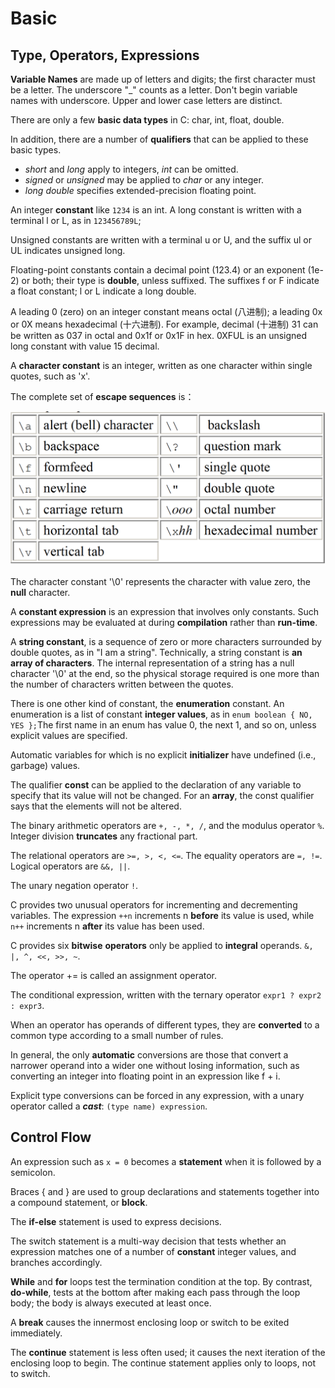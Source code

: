 # Basic

## Type, Operators, Expressions

**Variable Names** are made up of letters and digits; the first character must be a letter. The underscore "\_" counts as a letter. Don't begin variable names with underscore. Upper and lower case letters are distinct.

There are only a few **basic data types** in C: char, int, float, double.

In addition, there are a number of **qualifiers** that can be applied to these basic types.

* _short_ and _long_ apply to integers, _int_ can be omitted.
* _signed_ or _unsigned_ may be applied to _char_ or any integer.
* _long double_ specifies extended-precision floating point.

An integer **constant** like `1234` is an int. A long constant is written with a terminal l or L, as in `123456789L`; 

Unsigned constants are written with a terminal u or U, and the suffix ul or UL indicates unsigned long.

Floating-point constants contain a decimal point \(123.4\) or an exponent \(1e-2\) or both; their type is **double**, unless suffixed. The suffixes f or F indicate a float constant; l or L indicate a long double.

A leading 0 \(zero\) on an integer constant means octal \(八进制\); a leading 0x or 0X means hexadecimal \(十六进制\). For example, decimal \(十进制\) 31 can be written as 037 in octal and 0x1f or 0x1F in hex. 0XFUL is an unsigned long constant with value 15 decimal.

A **character constant** is an integer, written as one character within single quotes, such as 'x'.

The complete set of **escape sequences** is：

![](../.gitbook/assets/screen-shot-2018-07-21-at-10.32.19%20%281%29.png)

The character constant '\0' represents the character with value zero, the **null** character.

A **constant expression** is an expression that involves only constants. Such expressions may be evaluated at during **compilation** rather than **run-time**.

A **string constant**, is a sequence of zero or more characters surrounded by double quotes, as in "I am a string". Technically, a string constant is **an array of characters**. The internal representation of a string has a null character '\0' at the end, so the physical storage required is one more than the number of characters written between the quotes.

There is one other kind of constant, the **enumeration** constant. An enumeration is a list of constant **integer values**, as in `enum boolean { NO, YES };`The first name in an enum has value 0, the next 1, and so on, unless explicit values are specified.

Automatic variables for which is no explicit **initializer** have undefined \(i.e., garbage\) values.

The qualifier **const** can be applied to the declaration of any variable to specify that its value will not be changed. For an **array**, the const qualifier says that the elements will not be altered.

The binary arithmetic operators are `+, -, *, /`, and the modulus operator `%`. Integer division **truncates** any fractional part.

The relational operators are `>=, >, <, <=`. The equality operators are `=, !=`. Logical operators are `&&, ||`.

The unary negation operator `!`.

C provides two unusual operators for incrementing and decrementing variables. The expression `++n` increments n **before** its value is used, while `n++` increments n **after** its value has been used.

C provides six **bitwise** **operators** only be applied to **integral** operands. `&, |, ^, <<, >>, ~`.

The operator += is called an assignment operator.

The conditional expression, written with the ternary operator `expr1 ? expr2 : expr3`.

When an operator has operands of different types, they are **converted** to a common type according to a small number of rules.

In general, the only **automatic** conversions are those that convert a narrower operand into a wider one without losing information, such as converting an integer into floating point in an expression like f + i.

Explicit type conversions can be forced in any expression, with a unary operator called a _**cast**_: `(type name) expression`.

## Control Flow

An expression such as `x = 0` becomes a **statement** when it is followed by a semicolon.

Braces { and } are used to group declarations and statements together into a compound statement, or **block**.

The **if-else** statement is used to express decisions.

The switch statement is a multi-way decision that tests whether an expression matches one of a number of **constant** integer values, and branches accordingly.

**While** and **for** loops test the termination condition at the top. By contrast, **do-while**, tests at the bottom after making each pass through the loop body; the body is always executed at least once.

A **break** causes the innermost enclosing loop or switch to be exited immediately.

The **continue** statement is less often used; it causes the next iteration of the enclosing loop to begin. The continue statement applies only to loops, not to switch.

